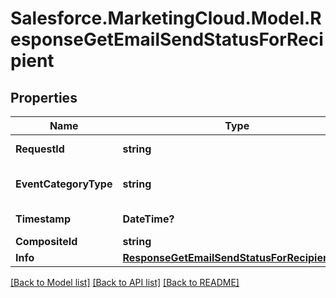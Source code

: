 # Salesforce.MarketingCloud.Model.ResponseGetEmailSendStatusForRecipient
## Properties

Name | Type | Description | Notes
------------ | ------------- | ------------- | -------------
**RequestId** | **string** | The ID of the request | [optional] 
**EventCategoryType** | **string** | The status of the message | [optional] 
**Timestamp** | **DateTime?** | The date the ... | [optional] 
**CompositeId** | **string** | The Id of ... | [optional] 
**Info** | [**ResponseGetEmailSendStatusForRecipientInfo**](ResponseGetEmailSendStatusForRecipientInfo.md) |  | [optional] 

[[Back to Model list]](../README.md#documentation-for-models) [[Back to API list]](../README.md#documentation-for-api-endpoints) [[Back to README]](../README.md)


